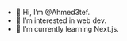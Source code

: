 - 👋 Hi, I’m @Ahmed3tef.
- 👀 I’m interested in web dev.
- 🌱 I’m currently learning Next.js.

<!---
Ahmed3tef/Ahmed3tef is a ✨ special ✨ repository because its `README.md` (this file) appears on your GitHub profile.
You can click the Preview link to take a look at your changes.
--->
